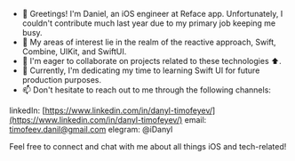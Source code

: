 
- 👋 Greetings! I'm Daniel, an iOS engineer at Reface app. Unfortunately, I couldn't contribute much last year due to my primary job keeping me busy.
- 👀 My areas of interest lie in the realm of the reactive approach, Swift, Combine, UIKit, and SwiftUI.
- 💞️ I'm eager to collaborate on projects related to these technologies ⬆️.
- 🌱 Currently, I'm dedicating my time to learning Swift UI for future production purposes.
- 📫 Don't hesitate to reach out to me through the following channels:

linkedIn: [https://www.linkedin.com/in/danyl-timofeyev/](https://www.linkedin.com/in/danyl-timofeyev/)
email: timofeev.danil@gmail.com
elegram: @iDanyl

Feel free to connect and chat with me about all things iOS and tech-related!

<!---
redmilk/redmilk is a ✨ special ✨ repository because its `README.md` (this file) appears on your GitHub profile.
You can click the Preview link to take a look at your changes.
--->
